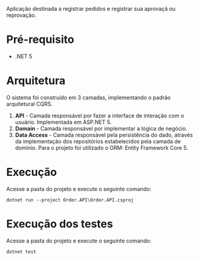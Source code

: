 Aplicação destinada a registrar pedidos e registrar sua aprovaçã ou reprovação.

# Pré-requisito
- .NET 5

# Arquitetura
O sistema foi construído em 3 camadas, implementando o padrão arquitetural CQRS.

 1. **API** - Camada responsável por fazer a interface de interação com o usuário. Implementada em ASP.NET 5.
 2. **Domain** - Camada responsável por implementar a lógica de negócio.
 3. **Data Access** - Camada responsável pela persistência do dado, através da implementação dos repositórios estabelecidos pela camada de domínio. Para o projeto foi utilizado o ORM: Entity Framework Core 5.


# Execução
Acesse a pasta do projeto e execute o seguinte comando: 
```
dotnet run --project Order.API\Order.API.csproj
```

# Execução dos testes
Acesse a pasta do projeto e execute o seguinte comando: 
```
dotnet test 
```
